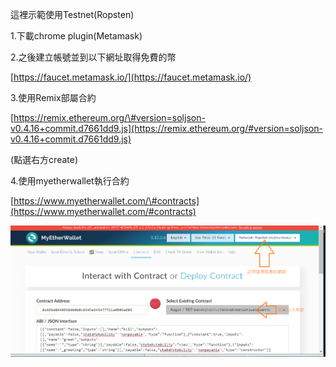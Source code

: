 這裡示範使用Testnet\(Ropsten\)

1.下載chrome plugin\(Metamask\)

2.之後建立帳號並到以下網址取得免費的幣

[https://faucet.metamask.io/](https://faucet.metamask.io/)

3.使用Remix部屬合約

[https://remix.ethereum.org/\#version=soljson-v0.4.16+commit.d7661dd9.js](https://remix.ethereum.org/#version=soljson-v0.4.16+commit.d7661dd9.js)

\(點選右方create\)

4.使用myetherwallet執行合約

[https://www.myetherwallet.com/\#contracts](https://www.myetherwallet.com/#contracts)

![](/assets/213.png)

